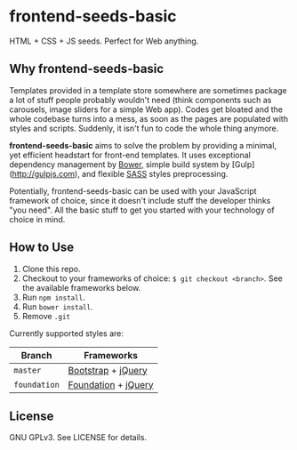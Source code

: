 # frontend-seeds-basic
HTML + CSS + JS seeds. Perfect for Web anything.

## Why frontend-seeds-basic

Templates provided in a template store somewhere are sometimes package a lot of stuff people probably wouldn't need
(think components such as carousels, image sliders for a simple Web app). Codes get bloated and the whole codebase
turns into a mess, as soon as the pages are populated with styles and scripts. Suddenly, it isn't fun to code the whole
thing anymore.

**frontend-seeds-basic** aims to solve the problem by providing a minimal, yet efficient headstart for front-end
templates. It uses exceptional dependency management by [Bower](http://bower.io), simple build system by [Gulp]
(http://gulpjs.com), and flexible [SASS](http://sass-lang.com) styles preprocessing.

Potentially, frontend-seeds-basic can be used with your JavaScript framework of choice, since it doesn't include stuff
the developer thinks "you need". All the basic stuff to get you started with your technology of choice in mind.

## How to Use
1. Clone this repo.
2. Checkout to your frameworks of choice: `$ git checkout <branch>`. See the available frameworks below.
3. Run `npm install`.
4. Run `bower install`.
4. Remove `.git`

Currently supported styles are:

| Branch       | Frameworks                                                             |
| ------------ | ---------------------------------------------------------------------- |
| `master`     | [Bootstrap](http://getbootstrap.com) + [jQuery](http://jquery.com)     |
| `foundation` | [Foundation](http://foundation.zurb.com) + [jQuery](http://jquery.com) |

## License
GNU GPLv3. See LICENSE for details.
